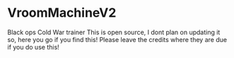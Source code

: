 # VroomMachineV2

Black ops Cold War trainer
This is open source, I dont plan on updating it so, here you go if you find this! 
Please leave the credits where they are due if you do use this!
